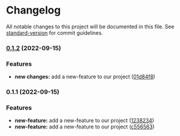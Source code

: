 # Changelog

All notable changes to this project will be documented in this file. See [standard-version](https://github.com/conventional-changelog/standard-version) for commit guidelines.

### [0.1.2](https://github.com/ranjith273282/testcd/compare/v0.1.1...v0.1.2) (2022-09-15)


### Features

* **new changes:** add a new-feature to our project ([01d84f8](https://github.com/ranjith273282/testcd/commit/01d84f892f8c3ba8f1512e69f3db5538cdfa4cc6))

### 0.1.1 (2022-09-15)


### Features

* **new-feature:** add a new-feature to our project ([1238234](https://github.com/ranjith273282/testcd/commit/12382342dd7d7dcb57469e52f84b64206ec5182b))
* **new-feature:** add a new-feature to our project ([c556563](https://github.com/ranjith273282/testcd/commit/c55656337732ad7cc406d627a487481efd5f9432))

